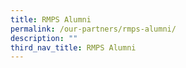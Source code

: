 ```yaml
---
title: RMPS Alumni
permalink: /our-partners/rmps-alumni/
description: ""
third_nav_title: RMPS Alumni
---
```

